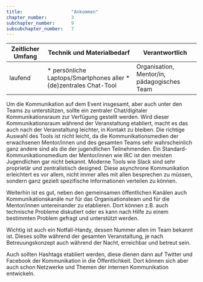 ```yaml
---
title: 					"Ankommen"
chapter_number: 		3
subchapter_number:		9
subsubchapter_number:	7
---
```


| Zeitlicher Umfang | Technik und Materialbedarf                                                                                                                                           | Verantwortlich |
|-------------------|----------------------------------------------------------------------------------------------------------------------------------------------------------------------|----------------|
| laufend     | * persönliche Laptops/Smartphones aller * (de)zentrales Chat-Tool | Organisation, Mentor/in, pädagogisches Team   |

Um die Kommunikation auf dem Event insgesamt, aber auch unter den Teams zu unterstützen, sollte ein zentraler Chat/digitaler Kommunikationsraum zur Verfügung gestellt werden. Wird dieser  Kommunikationsraum während der Veranstaltung etabliert, macht es das auch nach der Veranstaltung leichter, in Kontakt zu bleiben.
Die richtige Auswahl des Tools ist nicht leicht, da die Kommunikationsmedien der erwachsenen Mentor/innen und des gesamten Teams sehr wahrscheinlich ganz andere sind als die der jugendlichen Teilnehmenden. Ein Standard-Kommunikationsmedium der Mentor/innen wie IRC ist den meisten Jugendlichen gar nicht bekannt. Moderne Tools wie Slack sind sehr proprietär und zentralistisch designed. 
Diese asynchrone Kommunikation erleichtert es vor allem, nicht immer alles mit allen besprechen zu müssen, sondern ganz gezielt spezifische Informationen verteilen zu können.

Weiterhin ist es gut, neben den gemeinsamen öffentlichen Kanälen auch Kommunikationskanäle nur für das Organisationsteam und für die Mentor/innen untereinander zu etablieren. Dort können z.B. auch technische Probleme diskutiert oder es kann nach Hilfe zu einem bestimmten Problem gefragt und unterstützt werden.

Wichtig ist auch ein Notfall-Handy, dessen Nummer allen im Team bekannt ist. Dieses sollte während der gesamten Veranstaltung, je nach Betreuungskonzept auch während der Nacht, erreichbar und betreut sein.

Auch sollten Hashtags etabliert werden, diese dienen dann auf Twitter und Facebook der Kommunikation in die Öffentlichkeit. Dort können sich aber auch schon Netzwerke und Themen der internen Kommunikation entwickeln.
